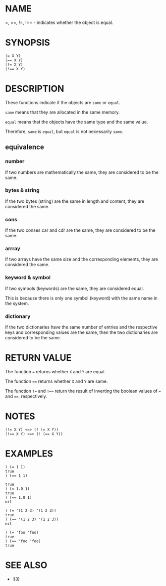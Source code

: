 # NAME
=, ==, !=, !== - indicates whether the object is equal.

# SYNOPSIS

    (= X Y)
    (== X Y)
    (!= X Y)
    (!== X Y)

# DESCRIPTION
These functions indicate if the objects are `same` or `equal`.

`same` means that they are allocated in the same memory.

`equal` means that the objects have the same type and the same value.

Therefore, `same` is `equal`, but `equal` is not necessarily `same`.

## equivalence
### number
If two numbers are mathematically the same, they are considered to be the same.

### bytes & string
If the two bytes (string) are the same in length and content, they are considered the same.

### cons
If the two conses car and cdr are the same, they are considered to be the same.

### arrray
If two arrays have the same size and the corresponding elements, they are considered the same.

### keyword & symbol
If two symbols (keywords) are the same, they are considered equal.

This is because there is only one symbol (keyword) with the same name in the system.

### dictionary
If the two dictionaries have the same number of entries and the respective keys and corresponding values are the same, then the two dictionaries are considered to be the same.

# RETURN VALUE
The function `=` returns whether `X` and `Y` are equal.

The function `==` returns whether `X` and `Y` are same.

The function `!=` and `!==` return the result of inverting the boolean values of `=` and `==`, respectively.

# NOTES

    (!= X Y) <=> (! (= X Y))
    (!== X Y) <=> (! (== X Y))

# EXAMPLES

    ) (= 1 1)
    true
    ) (== 1 1)

    true
    ) (= 1.0 1)
    true
    ) (== 1.0 1)
    nil

    ) (= '(1 2 3) '(1 2 3))
    true
    ) (== '(1 2 3) '(1 2 3))
    nil

    ) (= 'foo 'foo)
    true
    ) (== 'foo 'foo)
    true

# SEE ALSO
- !(3)
